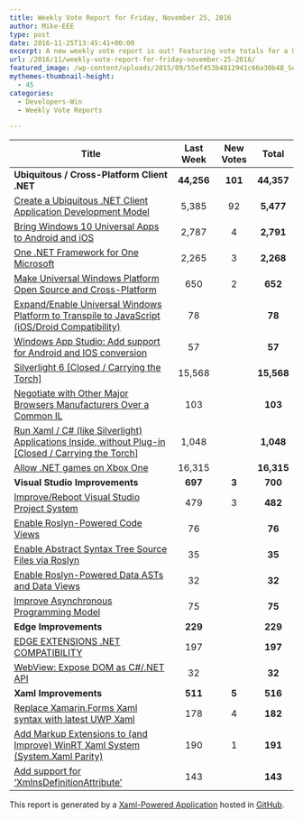 ```yaml
---
title: Weekly Vote Report for Friday, November 25, 2016
author: Mike-EEE
type: post
date: 2016-11-25T13:45:41+00:00
excerpt: A new weekly vote report is out! Featuring vote totals for a Ubiquitous / Cross-Platform Client .NET (+101 New/44,357 Total), Visual Studio Improvements (+3 New/700 Total), Edge Improvements (+0 New/229 Total), and Xaml Improvements (+5 New/516 Total).
url: /2016/11/weekly-vote-report-for-friday-november-25-2016/
featured_image: /wp-content/uploads/2015/09/55ef453b4812941c66a30b48_Social-Profile-Thick-2561.png
mythemes-thumbnail-height:
  - 45
categories:
  - Developers-Win
  - Weekly Vote Reports

---
```

| Title                                                                                                    | Last Week  |      <span class="new">New Votes</span>       |   Total    |
| -------------------------------------------------------------------------------------------------------- |:----------:|:---------------------------------------------:|:----------:|
| **Ubiquitous / Cross-Platform Client .NET**                                                              | **44,256** | <span class="new"><strong>101</strong></span> | **44,357** |
| [Create a Ubiquitous .NET Client Application Development Model][1]                                       |   5,385    |          <span class="new">92</span>          | **5,477**  |
| [Bring Windows 10 Universal Apps to Android and iOS][2]                                                  |   2,787    |          <span class="new">4</span>           | **2,791**  |
| [One .NET Framework for One Microsoft][3]                                                                |   2,265    |          <span class="new">3</span>           | **2,268**  |
| [Make Universal Windows Platform Open Source and Cross-Platform][4]                                      |    650     |          <span class="new">2</span>           |  **652**   |
| [Expand/Enable Universal Windows Platform to Transpile to JavaScript (iOS/Droid Compatibility)][5]       |     78     |           <span class="new"></span>           |   **78**   |
| [Windows App Studio: Add support for Android and IOS conversion][6]                                      |     57     |           <span class="new"></span>           |   **57**   |
| [Silverlight 6 [Closed / Carrying the Torch]][7]                                                         |   15,568   |           <span class="new"></span>           | **15,568** |
| [Negotiate with Other Major Browsers Manufacturers Over a Common IL][8]                                  |    103     |           <span class="new"></span>           |  **103**   |
| [Run Xaml / C# (like Silverlight) Applications Inside, without Plug-in [Closed / Carrying the Torch]][9] |   1,048    |           <span class="new"></span>           | **1,048**  |
| [Allow .NET games on Xbox One][10]                                                                       |   16,315   |           <span class="new"></span>           | **16,315** |
| **Visual Studio Improvements**                                                                           |  **697**   |  <span class="new"><strong>3</strong></span>  |  **700**   |
| [Improve/Reboot Visual Studio Project System][11]                                                        |    479     |          <span class="new">3</span>           |  **482**   |
| [Enable Roslyn-Powered Code Views][12]                                                                   |     76     |           <span class="new"></span>           |   **76**   |
| [Enable Abstract Syntax Tree Source Files via Roslyn][13]                                                |     35     |           <span class="new"></span>           |   **35**   |
| [Enable Roslyn-Powered Data ASTs and Data Views][14]                                                     |     32     |           <span class="new"></span>           |   **32**   |
| [Improve Asynchronous Programming Model][15]                                                             |     75     |           <span class="new"></span>           |   **75**   |
| **Edge Improvements**                                                                                    |  **229**   |  <span class="new"><strong></strong></span>   |  **229**   |
| [EDGE EXTENSIONS .NET COMPATIBILITY][16]                                                                 |    197     |           <span class="new"></span>           |  **197**   |
| [WebView: Expose DOM as C#/.NET API][17]                                                                 |     32     |           <span class="new"></span>           |   **32**   |
| **Xaml Improvements**                                                                                    |  **511**   |  <span class="new"><strong>5</strong></span>  |  **516**   |
| [Replace Xamarin.Forms Xaml syntax with latest UWP Xaml][18]                                             |    178     |          <span class="new">4</span>           |  **182**   |
| [Add Markup Extensions to (and Improve) WinRT Xaml System (System.Xaml Parity)][19]                      |    190     |          <span class="new">1</span>           |  **191**   |
| [Add support for &#8216;XmlnsDefinitionAttribute&#8217;][20]                                             |    143     |           <span class="new"></span>           |  **143**   |

This report is generated by a [Xaml-Powered Application][21] hosted in [GitHub][22].

 [1]: http://visualstudio.uservoice.com/forums/121579-visual-studio/suggestions/10027638-create-a-ubiquitous-net-client-application-develo
 [2]: https://visualstudio.uservoice.com/forums/121579-visual-studio-2015/suggestions/8912350-bring-windows-10-universal-apps-to-android-and-ios
 [3]: http://visualstudio.uservoice.com/forums/121579-visual-studio-2015/suggestions/4249140-one-net-framework-for-one-microsoft
 [4]: https://wpdev.uservoice.com/forums/110705-dev-platform/suggestions/7989744-make-universal-windows-platform-open-source-and-cr
 [5]: https://wpdev.uservoice.com/forums/110705-dev-platform/suggestions/7897380-expand-enable-universal-windows-platform-to-transp
 [6]: https://wpdev.uservoice.com/forums/216486-windows-app-studio/suggestions/9550647-add-support-for-andriod-and-ios-conversion
 [7]: http://visualstudio.uservoice.com/forums/121579-visual-studio/suggestions/3556619-silverlight-6
 [8]: https://wpdev.uservoice.com/forums/257854-microsoft-edge-developer/suggestions/11392869-negociate-with-other-major-browsers-maufacturers-o
 [9]: https://wpdev.uservoice.com/forums/257854-microsoft-edge-developer/suggestions/8022150-run-xaml-c-like-silverlight-applications-ins
 [10]: https://visualstudio.uservoice.com/forums/121579-visual-studio-2015/suggestions/4233646-allow-net-games-on-xbox-one
 [11]: http://visualstudio.uservoice.com/forums/121579-visual-studio/suggestions/9347001-improve-reboot-visual-studio-project-system
 [12]: http://visualstudio.uservoice.com/forums/121579-visual-studio/suggestions/10020390-enable-roslyn-powered-code-views
 [13]: http://visualstudio.uservoice.com/forums/121579-visual-studio-2015/suggestions/7066885-enable-abstract-syntax-tree-source-files-via-rosly
 [14]: http://visualstudio.uservoice.com/forums/121579-visual-studio/suggestions/10020525-enable-roslyn-powered-data-asts-and-data-views
 [15]: http://visualstudio.uservoice.com/forums/121579-visual-studio/suggestions/9126493-improve-asynchronous-programming-model
 [16]: https://wpdev.uservoice.com/forums/257854-microsoft-edge-developer/suggestions/9467958-edge-extensions-net-compatibility
 [17]: https://wpdev.uservoice.com/forums/110705-dev-platform/suggestions/9126583-webview-expose-dom-as-c-net-api
 [18]: https://wpdev.uservoice.com/forums/110705-universal-windows-platform/suggestions/13279557-replace-xamarin-forms-xaml-syntax-with-latest-uwp
 [19]: https://wpdev.uservoice.com/forums/110705-dev-platform/suggestions/7232264-add-markup-extensions-to-and-improve-winrt-xaml
 [20]: https://wpdev.uservoice.com/forums/110705-universal-windows-platform/suggestions/9523650-add-support-for-xmlnsdefinitionattribute
 [21]: https://imgflip.com/i/h6ho2
 [22]: https://github.com/DevelopersWin/VoteReporter